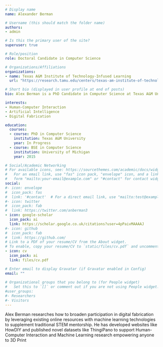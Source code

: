 ```yaml
---
# Display name
name: Alexander Berman

# Username (this should match the folder name)
authors:
- admin

# Is this the primary user of the site?
superuser: true

# Role/position
role: Doctoral Candidate in Computer Science

# Organizations/Affiliations
organizations:
- name: Texas A&M Institute of Technology-Infused Learning
  url: "https://research.tamu.edu/centers/texas-am-institute-of-technology-infused-learning/"

# Short bio (displayed in user profile at end of posts)
bio: Alex Berman is a PhD Candidate in Computer Science at Texas A&M University researching how to empower broader participation with Digital Fabrication technologies

interests:
- Human-Computer Interaction
- Artificial Intelligence
- Digital Fabrication

education:
  courses:
  - course: PhD in Computer Science
    institution: Texas A&M University
    year: In Progress
  - course: BSE in Computer Science
    institution: University of Michigan
    year: 2015

# Social/Academic Networking
# For available icons, see: https://sourcethemes.com/academic/docs/widgets/#icons
#   For an email link, use "fas" icon pack, "envelope" icon, and a link in the
#   form "mailto:your-email@example.com" or "#contact" for contact widget.
social:
#- icon: envelope
#  icon_pack: fas
#  link: '#contact'  # For a direct email link, use "mailto:test@example.org".
#- icon: twitter
#  icon_pack: fab
#  link: https://twitter.com/anberman3
- icon: google-scholar
  icon_pack: ai
  link: https://scholar.google.co.uk/citations?user=4pPaivMAAAAJ
#- icon: github
#  icon_pack: fab
#  link: https://github.com/
# Link to a PDF of your resume/CV from the About widget.
# To enable, copy your resume/CV to `static/files/cv.pdf` and uncomment the lines below.  
- icon: cv
  icon_pack: ai
  link: files/cv.pdf

# Enter email to display Gravatar (if Gravatar enabled in Config)
email: ""
  
# Organizational groups that you belong to (for People widget)
#   Set this to `[]` or comment out if you are not using People widget.  
#user_groups:
#- Researchers
#- Visitors
---
```



Alex Berman researches how to broaden participation in digital fabrication by leveraging existing online resources with machine learning technologies to supplement traditional STEM mentorship. He has developed websites like HowDIY and published novel datasets like ThingiPano to support Human-Computer Interaction and Machine Learning research empowering anyone to 3D Print